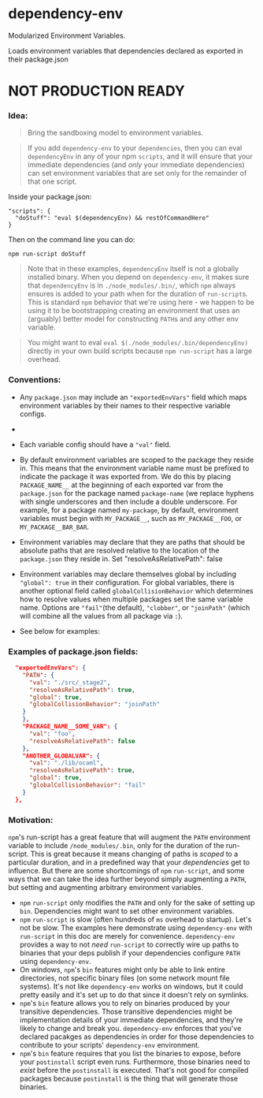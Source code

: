 # dependency-env

Modularized Environment Variables.

Loads environment variables that dependencies declared as exported in their package.json

# NOT PRODUCTION READY

### Idea:

> Bring the sandboxing model to environment variables.

> If you add `dependency-env` to your `dependencies`, then you can eval `dependencyEnv`
> in any of your npm `scripts`, and it will ensure that your immediate dependencies
> (and *only* your immediate dependencies) can set environment variables that
> are set only for the remainder of that one script.

Inside your package.json:

```
"scripts": {
  "doStuff": "eval $(dependencyEnv) && restOfCommandHere"
}
```

Then on the command line you can do:

```
npm run-script doStuff
```

> Note that in these examples, `dependencyEnv` itself is not a globally installed
binary. When you depend on `dependency-env`, it makes sure that `dependencyEnv`
is in `./node_modules/.bin/`, which `npm` always ensures is added to your path
when for the duration of `run-script`s. This is standard `npm` behavior that
we're using here - we happen to be using it to be bootstrapping creating an
environment that uses an (arguably) better model for constructing `PATH`s and
any other env variable.

> You might want to eval `eval $(./node_modules/.bin/dependencyEnv)` directly in your 
own build scripts because `npm run-script` has a large overhead.


### Conventions:

- Any `package.json` may include an `"exportedEnvVars"` field which maps
  environment variables by their names to their respective variable configs.
- 
- Each variable config should have a `"val"` field.
- By default environment variables are scoped to the package they reside in. This means that
the environment variable name must be prefixed to indicate the package it was
exported from. We do this by placing `PACKAGE_NAME__` at the beginning of each
exported var from the `package.json` for the package named `package-name` (we
replace hyphens with single underscores and then include a double underscore.
For example, for a package named `my-package`, by default, environment
variables must begin with `MY_PACKAGE__`, such as `MY_PACKAGE__FOO`, or
`MY_PACKAGE__BAR_BAR`.
- Environment variables may declare that they are paths that should be absolute
  paths that are resolved relative to the location of the `package.json` they
  reside in. Set "resolveAsRelativePath": false
- Environment variables may declare themselves global by including `"global":
  true` in their configuration. For global variables, there is another optional
  field called `globalCollisionBehavior` which determines how to resolve values
  when multiple packages set the same variable name. Options are `"fail"`(the
  default), `"clobber"`, or `"joinPath"` (which will combine all the values
  from all package via `:`).

- See below for examples:


### Examples of package.json fields:

```json
  "exportedEnvVars": {
    "PATH": {
      "val": "./src/_stage2",
      "resolveAsRelativePath": true,
      "global": true,
      "globalCollisionBehavior": "joinPath"
    }
    },
    "PACKAGE_NAME__SOME_VAR": {
      "val": "foo",
      "resolveAsRelativePath": false
    },
    "ANOTHER_GLOBALVAR": {
      "val": "./lib/ocaml",
      "resolveAsRelativePath": true,
      "global": true,
      "globalCollisionBehavior": "fail"
    }
  },
```


### Motivation:

`npm`'s run-script has a great feature that will augment the `PATH` environment
variable to include `/node_modules/.bin`, only for the duration of the
run-script. This is great because it means changing of paths is *scoped* to a
particular duration, and in a predefined way that your *dependencies* get to
influence. But there are some shortcomings of `npm` `run-script`, and some ways
that we can take the idea further beyond simply augmenting a `PATH`, but
setting and augmenting arbitrary environment variables.

- `npm` `run-script` only modifies the `PATH` and only for the sake of setting
  up `bin`. Dependencies might want to set other environment variables.
- `npm` `run-script` is slow (often hundreds of `ms` overhead to startup).
  Let's not be slow. The examples here demonstrate using `dependency-env` with
  `run-script` in this doc are merely for convenience. `dependency-env`
  provides a way to not *need* `run-script` to correctly wire up paths to
  binaries that your deps publish if your dependencies configure `PATH` using
  `dependency-env`.
- On windows, `npm`'s `bin` features might only be able to link entire directories,
  not specific binary files (on some network mount file systems). It's not like
  `dependency-env` works on windows, but it could pretty easily and it's set up
  to do that since it doesn't rely on symlinks.
- `npm`'s `bin` feature allows you to rely on binaries produced by your transitive
  dependencies. Those transitive dependencies might be implementation details of your
  immediate dependencies, and they're likely to change and break you. `dependency-env`
  enforces that you've declared pacakges as dependencies in order for those
  dependencies to contribute to your scripts' `dependency-env` environment.
- `npm`'s `bin` feature requires that you list the binaries to expose, before
  your `postinstall` script even runs. Furthermore, those binaries need to
  *exist* before the `postinstall` is executed. That's not good for compiled
  packages because `postinstall` is the thing that will generate those binaries.
